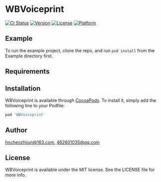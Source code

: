 # WBVoiceprint

[![CI Status](https://img.shields.io/travis/hnchenzhijun@163.com/WBVoiceprint.svg?style=flat)](https://travis-ci.org/hnchenzhijun@163.com/WBVoiceprint)
[![Version](https://img.shields.io/cocoapods/v/WBVoiceprint.svg?style=flat)](https://cocoapods.org/pods/WBVoiceprint)
[![License](https://img.shields.io/cocoapods/l/WBVoiceprint.svg?style=flat)](https://cocoapods.org/pods/WBVoiceprint)
[![Platform](https://img.shields.io/cocoapods/p/WBVoiceprint.svg?style=flat)](https://cocoapods.org/pods/WBVoiceprint)

## Example

To run the example project, clone the repo, and run `pod install` from the Example directory first.

## Requirements

## Installation

WBVoiceprint is available through [CocoaPods](https://cocoapods.org). To install
it, simply add the following line to your Podfile:

```ruby
pod 'WBVoiceprint'
```

## Author

hnchenzhijun@163.com, 462601035@qq.com

## License

WBVoiceprint is available under the MIT license. See the LICENSE file for more info.
